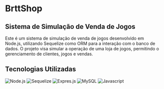 # BrttShop
## Sistema de Simulação de Venda de Jogos
Este é um sistema de simulação de venda de jogos desenvolvido em Node.js, utilizando Sequelize como ORM para a interação com o banco de dados. O projeto visa simular a operação de uma loja de jogos, permitindo o gerenciamento de clientes, jogos e vendas.
## Tecnologias Utilizadas
<div>
  <img src="https://img.shields.io/badge/Node.js-43853D?style=for-the-badge&logo=node.js&logoColor=white" alt="Node.js"/>
  <img src="https://img.shields.io/badge/sequelize-323330?style=for-the-badge&logo=sequelize&logoColor=blue" alt="Sequelize"/>
  <img src="https://img.shields.io/badge/Express.js-404D59?style=for-the-badge" alt="Expres.js"/>
  <img src="https://img.shields.io/badge/MySQL-00000F?style=for-the-badge&logo=mysql&logoColor=white" alt="MySQL"/>
  <img src="https://img.shields.io/badge/JavaScript-323330?style=for-the-badge&logo=javascript&logoColor=F7DF1E" alt="Javascript"/>
</div>
